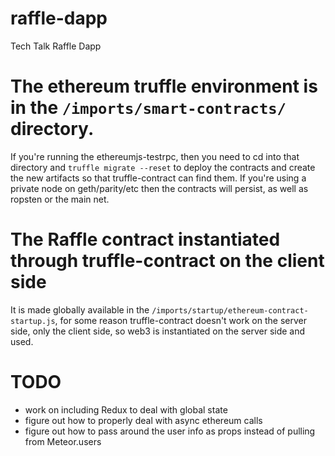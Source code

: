 # raffle-dapp
Tech Talk Raffle Dapp

# The ethereum truffle environment is in the `/imports/smart-contracts/` directory. 
If you're running the ethereumjs-testrpc, then you need to cd into that directory and `truffle migrate --reset` to deploy the contracts and create the new artifacts so that truffle-contract can find them.  If you're using a private node on geth/parity/etc then the contracts will persist, as well as ropsten or the main net.  

# The Raffle contract instantiated through truffle-contract on the client side
It is made globally available in the `/imports/startup/ethereum-contract-startup.js`, for some reason truffle-contract doesn't work on the server side, only the client side, so web3 is instantiated on the server side and used. 

# TODO 
- work on including Redux to deal with global state
- figure out how to properly deal with async ethereum calls
- figure out how to pass around the user info as props instead of pulling from Meteor.users
